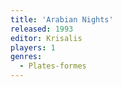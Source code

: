 ```yaml
---
title: 'Arabian Nights'
released: 1993
editor: Krisalis
players: 1
genres:
  - Plates-formes
---
```

